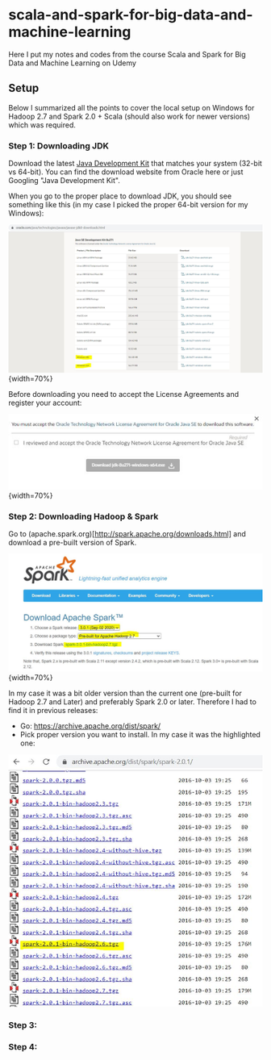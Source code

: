 # scala-and-spark-for-big-data-and-machine-learning
Here I put my notes and codes from the course Scala and Spark for Big Data and Machine Learning on Udemy


## Setup
Below I summarized all the points to cover the local setup on Windows for Hadoop 2.7 and Spark 2.0 + Scala (should also work for newer versions) which was required.

### Step 1: Downloading JDK

Download the latest [Java Development Kit](https://www.oracle.com/java/technologies/javase/javase-jdk8-downloads.html) that matches your system (32-bit vs 64-bit). You can find the download website from Oracle here or just Googling "Java Development Kit".

When you go to the proper place to download JDK, you should see something like this (in my case I picked the proper 64-bit version for my Windows):

![Image 1](img/jdk_img.JPG){width=70%}

Before downloading you need to accept the License Agreements and register your account:

![Image 2](img/jdk_img1.JPG){width=70%}

### Step 2: Downloading Hadoop & Spark

Go to (apache.spark.org)[http://spark.apache.org/downloads.html] and download a pre-built version of Spark.

![Image 3](img/spark1.JPG){width=70%}

In my case it was a bit older version than the current one (pre-built for Hadoop 2.7 and Later) and preferably Spark 2.0 or later. Therefore I had to find it in previous releases:

- Go: https://archive.apache.org/dist/spark/
- Pick proper version you want to install. In my case it was the highlighted one:

![Image 3](img/my_release.JPG)
### Step 3:

### Step 4:
